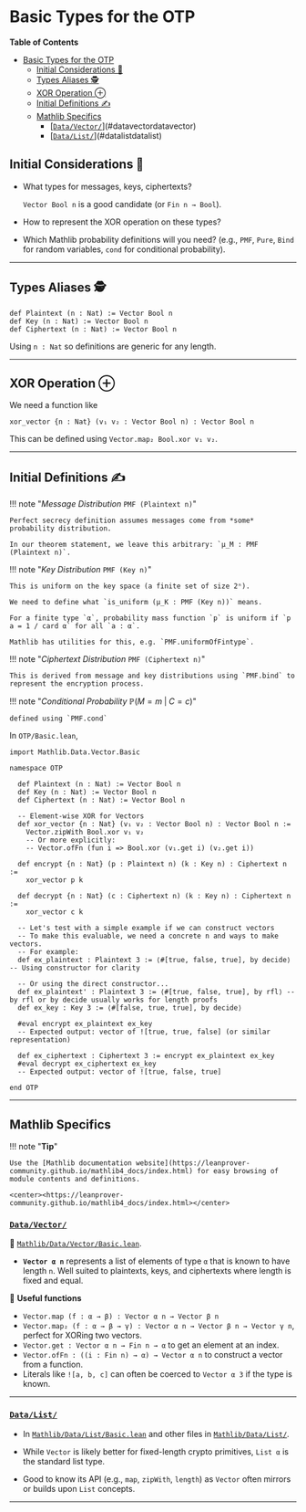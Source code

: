 # Basic Types for the OTP

<!-- markdown-toc start - Don't edit this section. Run M-x markdown-toc-refresh-toc -->
**Table of Contents**

- [Basic Types for the OTP](#basic-types-for-the-otp)
  - [Initial Considerations 🤔](#initial-considerations-)
  - [Types Aliases  🕵️](#types-aliases--)
  - [XOR Operation ⊕](#xor-operation-)
  - [Initial Definitions ✍️](#initial-definitions-)
  - [Mathlib Specifics](#mathlib-specifics)
    - [[`Data/Vector/`][Data/Vector/]](#datavectordatavector)
    - [[`Data/List/`][Data/List/]](#datalistdatalist)

<!-- markdown-toc end -->


## Initial Considerations 🤔

+ What types for messages, keys, ciphertexts?

    `Vector Bool n` is a good candidate (or `Fin n → Bool`).

+ How to represent the XOR operation on these types?

+ Which Mathlib probability definitions will you need? (e.g., `PMF`, `Pure`, `Bind` for random variables, `cond` for conditional probability).

---

## Types Aliases  🕵️

```lean
def Plaintext (n : Nat) := Vector Bool n
def Key (n : Nat) := Vector Bool n
def Ciphertext (n : Nat) := Vector Bool n
```

Using `n : Nat` so definitions are generic for any length.

---

## XOR Operation ⊕

We need a function like

```lean
xor_vector {n : Nat} (v₁ v₂ : Vector Bool n) : Vector Bool n
```

This can be defined using `Vector.map₂ Bool.xor v₁ v₂`.

---


## Initial Definitions ✍️

!!! note "*Message Distribution* `PMF (Plaintext n)`"

    Perfect secrecy definition assumes messages come from *some* probability distribution.

    In our theorem statement, we leave this arbitrary: `μ_M : PMF (Plaintext n)`.

!!! note "*Key Distribution* `PMF (Key n)`"

    This is uniform on the key space (a finite set of size 2ⁿ).

    We need to define what `is_uniform (μ_K : PMF (Key n))` means.

    For a finite type `α`, probability mass function `p` is uniform if `p a = 1 / card α` for all `a : α`.

    Mathlib has utilities for this, e.g. `PMF.uniformOfFintype`.

!!! note "*Ciphertext Distribution* `PMF (Ciphertext n)`"

    This is derived from message and key distributions using `PMF.bind` to represent the encryption process.

!!! note "*Conditional Probability* $ℙ(M=m \;| \;C=c)$"

    defined using `PMF.cond`

In `OTP/Basic.lean`,

```lean
import Mathlib.Data.Vector.Basic

namespace OTP

  def Plaintext (n : Nat) := Vector Bool n
  def Key (n : Nat) := Vector Bool n
  def Ciphertext (n : Nat) := Vector Bool n

  -- Element-wise XOR for Vectors
  def xor_vector {n : Nat} (v₁ v₂ : Vector Bool n) : Vector Bool n :=
    Vector.zipWith Bool.xor v₁ v₂
    -- Or more explicitly:
    -- Vector.ofFn (fun i => Bool.xor (v₁.get i) (v₂.get i))

  def encrypt {n : Nat} (p : Plaintext n) (k : Key n) : Ciphertext n :=
    xor_vector p k

  def decrypt {n : Nat} (c : Ciphertext n) (k : Key n) : Ciphertext n :=
    xor_vector c k

  -- Let's test with a simple example if we can construct vectors
  -- To make this evaluable, we need a concrete n and ways to make vectors.
  -- For example:
  def ex_plaintext : Plaintext 3 := ⟨#[true, false, true], by decide⟩ -- Using constructor for clarity

  -- Or using the direct constructor...
  def ex_plaintext' : Plaintext 3 := ⟨#[true, false, true], by rfl⟩ -- by rfl or by decide usually works for length proofs
  def ex_key : Key 3 := ⟨#[false, true, true], by decide⟩

  #eval encrypt ex_plaintext ex_key
  -- Expected output: vector of ![true, true, false] (or similar representation)

  def ex_ciphertext : Ciphertext 3 := encrypt ex_plaintext ex_key
  #eval decrypt ex_ciphertext ex_key
  -- Expected output: vector of ![true, false, true]

end OTP
```

---

## Mathlib Specifics

!!! note "**Tip**"

    Use the [Mathlib documentation website](https://leanprover-community.github.io/mathlib4_docs/index.html) for easy browsing of module contents and definitions.

    <center><https://leanprover-community.github.io/mathlib4_docs/index.html></center>


### [`Data/Vector/`][Data/Vector/]

📁 [`Mathlib/Data/Vector/Basic.lean`][Data/Vector/Basic.lean].

+  **`Vector α n`** represents a list of elements of type `α` that is known to have
length `n`.
   Well suited to plaintexts, keys, and ciphertexts where length is fixed and equal.


🧰 **Useful functions**

+  `Vector.map (f : α → β) : Vector α n → Vector β n`
+  `Vector.map₂ (f : α → β → γ) : Vector α n → Vector β n → Vector γ n`,
   perfect for XORing two vectors.
+  `Vector.get : Vector α n → Fin n → α` to get an element at an index.
+  `Vector.ofFn : ((i : Fin n) → α) → Vector α n` to construct a vector from a function.
+  Literals like `![a, b, c]` can often be coerced to `Vector α 3` if the type is known.

---

### [`Data/List/`][Data/List/]

+  In [`Mathlib/Data/List/Basic.lean`][Data/List/Basic.lean] and other files in [`Mathlib/Data/List/`][Data/List/].

+  While `Vector` is likely better for fixed-length crypto primitives, `List α` is
   the standard list type.

+  Good to know its API (e.g., `map`, `zipWith`, `length`) as `Vector` often mirrors
   or builds upon `List` concepts.

---


[Data/List/Basic.lean]: https://github.com/leanprover-community/mathlib4/blob/master/Mathlib/Data/List/Basic.lean
[Data/List/Basic.html]: https://leanprover-community.github.io/mathlib4_docs/Mathlib/Data/List/Basic.html
[Data/List/]: https://github.com/leanprover-community/mathlib4/tree/master/Mathlib/Data/List
[Data/Vector/]: https://github.com/leanprover-community/mathlib4/tree/master/Mathlib/Data/Vector
[Data/Vector/Basic.lean]: https://github.com/leanprover-community/mathlib4/blob/master/Mathlib/Data/Vector/Basic.lean
